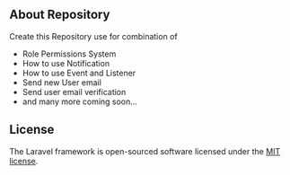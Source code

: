 

## About Repository

Create this Repository use for combination of 
- Role Permissions System
- How to use Notification
- How to use Event and Listener
- Send new User email
- Send user email verification
- and many more coming soon...


## License

The Laravel framework is open-sourced software licensed under the [MIT license](https://opensource.org/licenses/MIT).
